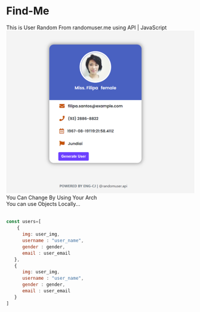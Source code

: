 # Find-Me
This is User  Random From randomuser.me  using API | JavaScript
![](thumb.PNG)<br>
You Can Change By Using Your Arch<br>
You can use Objects Locally...<br>


```javascript

const users=[
    {
      img: user_img,
      username : "user_name",
      gender : gender,
      email : user_email
   },
   {
      img: user_img,
      username : "user_name",
      gender : gender,
      email : user_email
   }
]
     
```
